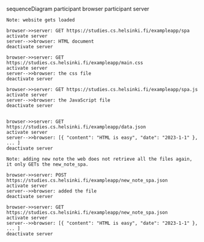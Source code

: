 sequenceDiagram
    participant browser
    participant server
    
    Note: website gets loaded 
    
    browser->>server: GET https://studies.cs.helsinki.fi/exampleapp/spa
    activate server
    server-->>browser: HTML document
    deactivate server

    browser->>server: GET https://studies.cs.helsinki.fi/exampleapp/main.css
    activate server
    server-->>browser: the css file
    deactivate server

    browser->>server: GET https://studies.cs.helsinki.fi/exampleapp/spa.js
    activate server
    server-->>browser: the JavaScript file
    deactivate server


    browser->>server: GET https://studies.cs.helsinki.fi/exampleapp/data.json
    activate server
    server-->>browser: [{ "content": "HTML is easy", "date": "2023-1-1" }, ... ]
    deactivate server

    Note: adding new note the web does not retrieve all the files again, it only GETs the new_note_spa.

    browser->>server: POST https://studies.cs.helsinki.fi/exampleapp/new_note_spa.json
    activate server
    server-->>browser: added the file
    deactivate server

    browser->>server: GET https://studies.cs.helsinki.fi/exampleapp/new_note_spa.json
    activate server
    server-->>browser: [{ "content": "HTML is easy", "date": "2023-1-1" }, ... ]
    deactivate server
